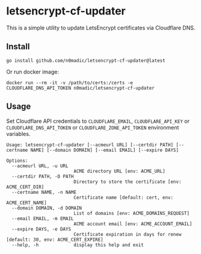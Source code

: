 # letsencrypt-cf-updater

This is a simple utility to update LetsEncrypt certificates via Cloudflare DNS.

## Install

```
go install github.com/n0madic/letsencrypt-cf-updater@latest
```

Or run docker image:

```
docker run --rm -it -v /path/to/certs:/certs -e CLOUDFLARE_DNS_API_TOKEN n0madic/letsencrypt-cf-updater
```

## Usage

Set Cloudflare API credentials to `CLOUDFLARE_EMAIL`, `CLOUDFLARE_API_KEY` or `CLOUDFLARE_DNS_API_TOKEN` or `CLOUDFLARE_ZONE_API_TOKEN` environment variables.

```
Usage: letsencrypt-cf-updater [--acmeurl URL] [--certdir PATH] [--certname NAME] [--domain DOMAIN] [--email EMAIL] [--expire DAYS]

Options:
  --acmeurl URL, -u URL
                         ACME directory URL [env: ACME_URL]
  --certdir PATH, -D PATH
                         Directory to store the certificate [env: ACME_CERT_DIR]
  --certname NAME, -n NAME
                         Certificate name [default: cert, env: ACME_CERT_NAME]
  --domain DOMAIN, -d DOMAIN
                         List of domains [env: ACME_DOMAINS_REQUEST]
  --email EMAIL, -m EMAIL
                         ACME account email [env: ACME_ACCOUNT_EMAIL]
  --expire DAYS, -e DAYS
                         Certificate expiration in days for renew [default: 30, env: ACME_CERT_EXPIRE]
  --help, -h             display this help and exit
```
